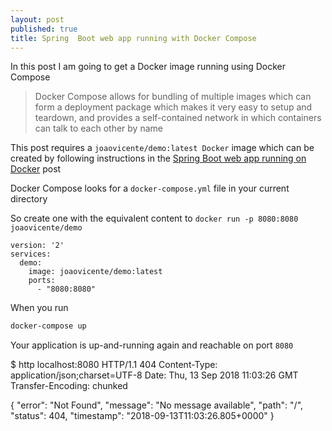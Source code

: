 ```yaml
---
layout: post
published: true
title: Spring  Boot web app running with Docker Compose
---
```

In this post I am going to get a Docker image running using Docker Compose
> Docker Compose allows for bundling of multiple images which can form a deployment package which makes it very easy to setup and teardown, and provides a self-contained network in which containers can talk to each other by name

This post requires a `joaovicente/demo:latest Docker` image which can be created by following instructions in the 
[Spring Boot web app running on Docker](https://joaovicente.github.io/2018-09-13-spring-boot-web-app-running-on-docker-using-spotify-docker-maven-plugin/) post

Docker Compose looks for a `docker-compose.yml` file in your current directory

So create one with the equivalent content to `docker run -p 8080:8080 joaovicente/demo`

```
version: '2'
services:
  demo:
    image: joaovicente/demo:latest
    ports:
      - "8080:8080"
```

When you run 

```bash
docker-compose up
```

Your application is up-and-running again and reachable on port `8080`

$ http localhost:8080
HTTP/1.1 404 
Content-Type: application/json;charset=UTF-8
Date: Thu, 13 Sep 2018 11:03:26 GMT
Transfer-Encoding: chunked

{
    "error": "Not Found", 
    "message": "No message available", 
    "path": "/", 
    "status": 404, 
    "timestamp": "2018-09-13T11:03:26.805+0000"
}
